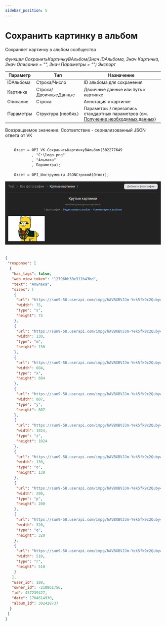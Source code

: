 ```yaml
---
sidebar_position: 5
---
```


# Сохранить картинку в альбом
Сохраняет картинку в альбом сообщества

*Функция СохранитьКартинкуВАльбом(Знач IDАльбома, Знач Картинка, Знач Описание = "", Знач Параметры = "") Экспорт*

  | Параметр | Тип | Назначение |
  |-|-|-|
  | IDАльбома | Строка/Число | ID альбома для сохранения |
  | Картинка | Строка/ДвоичныеДанные | Двоичные данные или путь к картинке |
  | Описание | Строка | Аннотация к картинке |
  | Параметры | Структура (необяз.) | Параметры / перезапись стандартных параметров (см. [Получение необходимых данных](../)) |
  
  Вовзращаемое значение: Соответствие - сериализованный JSON ответа от VK

```bsl title="Пример кода"
	
	Ответ = OPI_VK.СохранитьКартинкуВАльбом(302277649
			, "C:\logo.png"
			, "Альпака"
			, Параметры);
			
	Ответ = OPI_Инструменты.JSONСтрокой(Ответ);

```

![Результат](img/4.png)

```json title="Результат"

{
 "response": [
  {
   "has_tags": false,
   "web_view_token": "12796bb38e311b43bd",
   "text": "Альпака",
   "sizes": [
    {
     "url": "https://sun9-58.userapi.com/impg/hAVBXBVJJm-Yek5fk9c2Quby4Cecd1nwRu9BvQ/708zjL4tJEc.jpg?size=75x75&quality=96&sign=ceec370f4b791ccdf911277c89df5ba6&c_uniq_tag=N1fdAY5-MDCyCyrI3LFFHbOs3_eFK1Na_4vZGTLduhs&type=album",
     "width": 75,
     "type": "s",
     "height": 75
    },
    {
     "url": "https://sun9-58.userapi.com/impg/hAVBXBVJJm-Yek5fk9c2Quby4Cecd1nwRu9BvQ/708zjL4tJEc.jpg?size=130x130&quality=96&sign=6310c8f17ea4d623297d99de7bcb0a02&c_uniq_tag=TYbUzidaEDaxszfawnM0qs0_mgP1y0VrV_oE4O0MDds&type=album",
     "width": 130,
     "type": "m",
     "height": 130
    },
    {
     "url": "https://sun9-58.userapi.com/impg/hAVBXBVJJm-Yek5fk9c2Quby4Cecd1nwRu9BvQ/708zjL4tJEc.jpg?size=604x604&quality=96&sign=7bb5422f0ee3090f1d35efec9f32408e&c_uniq_tag=xtj_A-t5ZN2UuO7A-Ddnb7kfjXVxndHCFp9U4me4vus&type=album",
     "width": 604,
     "type": "x",
     "height": 604
    },
    {
     "url": "https://sun9-58.userapi.com/impg/hAVBXBVJJm-Yek5fk9c2Quby4Cecd1nwRu9BvQ/708zjL4tJEc.jpg?size=807x807&quality=96&sign=bceed124270756e94f767c95b73dd402&c_uniq_tag=kNqj8dwDVw2ZsGXGf2JTvd0ReWo5ymUIKosHUKSmlYo&type=album",
     "width": 807,
     "type": "y",
     "height": 807
    },
    {
     "url": "https://sun9-58.userapi.com/impg/hAVBXBVJJm-Yek5fk9c2Quby4Cecd1nwRu9BvQ/708zjL4tJEc.jpg?size=1024x1024&quality=96&sign=525faab7ad4fe08c04b0dd3afef321c0&c_uniq_tag=eD0hnb1U0OMRPlSVjJtwYJO4sfqYXZYvAG1D7BzKbdo&type=album",
     "width": 1024,
     "type": "z",
     "height": 1024
    },
    {
     "url": "https://sun9-58.userapi.com/impg/hAVBXBVJJm-Yek5fk9c2Quby4Cecd1nwRu9BvQ/708zjL4tJEc.jpg?size=130x130&quality=96&sign=6310c8f17ea4d623297d99de7bcb0a02&c_uniq_tag=TYbUzidaEDaxszfawnM0qs0_mgP1y0VrV_oE4O0MDds&type=album",
     "width": 130,
     "type": "o",
     "height": 130
    },
    {
     "url": "https://sun9-58.userapi.com/impg/hAVBXBVJJm-Yek5fk9c2Quby4Cecd1nwRu9BvQ/708zjL4tJEc.jpg?size=200x200&quality=96&sign=b60c435efe1cafe2accde861f94291b0&c_uniq_tag=g2CyI4cOdrV6iB7bGfYWSlb_1zY1rvFrfuotsSBzV6Q&type=album",
     "width": 200,
     "type": "p",
     "height": 200
    },
    {
     "url": "https://sun9-58.userapi.com/impg/hAVBXBVJJm-Yek5fk9c2Quby4Cecd1nwRu9BvQ/708zjL4tJEc.jpg?size=320x320&quality=96&sign=7903b25c650df6e3349aa792156772f2&c_uniq_tag=fAe4uRSjDtPBF02FoLe7NXMGL6gHWJKHk5NWNEspVOI&type=album",
     "width": 320,
     "type": "q",
     "height": 320
    },
    {
     "url": "https://sun9-58.userapi.com/impg/hAVBXBVJJm-Yek5fk9c2Quby4Cecd1nwRu9BvQ/708zjL4tJEc.jpg?size=510x510&quality=96&sign=15860c63877741a2ea9125ede1b7262d&c_uniq_tag=CA3fCeEJvaW8L43J8-PYDtu7LC-tdEgvLpWCal-4Is0&type=album",
     "width": 510,
     "type": "r",
     "height": 510
    }
   ],
   "user_id": 100,
   "owner_id": -218861756,
   "id": 457239427,
   "date": 1704614930,
   "album_id": 302428737
  }
 ]
}

```
